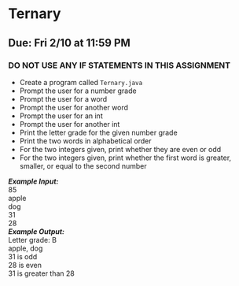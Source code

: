 # Ternary

## Due: Fri 2/10 at 11:59 PM

### DO NOT USE ANY IF STATEMENTS IN THIS ASSIGNMENT

- Create a program called `Ternary.java`
- Prompt the user for a number grade
- Prompt the user for a word
- Prompt the user for another word
- Prompt the user for an int
- Prompt the user for another int
- Print the letter grade for the given number grade
- Print the two words in alphabetical order
- For the two integers given, print whether they are even or odd
- For the two integers given, print whether the first word is greater, smaller, or equal to the second number

***Example Input:***\
85\
apple\
dog\
31\
28\
***Example Output:***\
Letter grade: B\
apple, dog\
31 is odd\
28 is even\
31 is greater than 28
